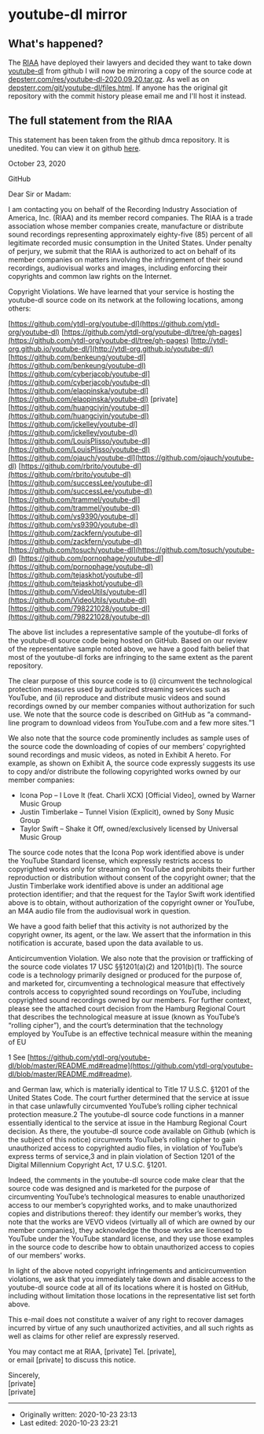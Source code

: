 # youtube-dl mirror

## What's happened?

The [RIAA](https://www.riaa.com/) have deployed their lawyers and decided they want to take down [youtube-dl](https://yt-dl.org/) from github I will now be mirroring a copy of the source code at [depsterr.com/res/youtube-dl-2020.09.20.tar.gz](/res/youtube-dl-2020.09.20.tar.gz). As well as on [depsterr.com/git/youtube-dl/files.html](/git/youtube-dl/files.html). If anyone has the original git repository with the commit history please email me and I'll host it instead.

## The full statement from the RIAA

This statement has been taken from the github dmca repository. It is unedited. You can view it on github [here](https://github.com/github/dmca/blob/master/2020/10/2020-10-23-RIAA.md).

October 23, 2020 

GitHub

Dear Sir or Madam:

I am contacting you on behalf of the Recording Industry Association of America, Inc. (RIAA) and
its member record companies. The RIAA is a trade association whose member companies
create, manufacture or distribute sound recordings representing approximately eighty-five (85)
percent of all legitimate recorded music consumption in the United States. Under penalty of
perjury, we submit that the RIAA is authorized to act on behalf of its member companies on
matters involving the infringement of their sound recordings, audiovisual works and images,
including enforcing their copyrights and common law rights on the Internet.

Copyright Violations. We have learned that your service is hosting the youtube-dl source code
on its network at the following locations, among others:

[https://github.com/ytdl-org/youtube-dl](https://github.com/ytdl-org/youtube-dl)
[https://github.com/ytdl-org/youtube-dl/tree/gh-pages](https://github.com/ytdl-org/youtube-dl/tree/gh-pages)
[http://ytdl-org.github.io/youtube-dl/](http://ytdl-org.github.io/youtube-dl/)
[https://github.com/benkeung/youtube-dl](https://github.com/benkeung/youtube-dl)
[https://github.com/cyberjacob/youtube-dl](https://github.com/cyberjacob/youtube-dl)
[https://github.com/elaopinska/youtube-dl](https://github.com/elaopinska/youtube-dl)
[private]    
[https://github.com/huangciyin/youtube-dl](https://github.com/huangciyin/youtube-dl)
[https://github.com/jckelley/youtube-dl](https://github.com/jckelley/youtube-dl)
[https://github.com/LouisPlisso/youtube-dl](https://github.com/LouisPlisso/youtube-dl)
[https://github.com/ojauch/youtube-dl](https://github.com/ojauch/youtube-dl)
[https://github.com/rbrito/youtube-dl](https://github.com/rbrito/youtube-dl)
[https://github.com/successLee/youtube-dl](https://github.com/successLee/youtube-dl)
[https://github.com/trammel/youtube-dl](https://github.com/trammel/youtube-dl)
[https://github.com/vs9390/youtube-dl](https://github.com/vs9390/youtube-dl)
[https://github.com/zackfern/youtube-dl](https://github.com/zackfern/youtube-dl)
[https://github.com/tosuch/youtube-dl](https://github.com/tosuch/youtube-dl)
[https://github.com/pornophage/youtube-dl](https://github.com/pornophage/youtube-dl)
[https://github.com/tejaskhot/youtube-dl](https://github.com/tejaskhot/youtube-dl)
[https://github.com/VideoUtils/youtube-dl](https://github.com/VideoUtils/youtube-dl)
[https://github.com/798221028/youtube-dl](https://github.com/798221028/youtube-dl)

The above list includes a representative sample of the youtube-dl forks of the youtube-dl
source code being hosted on GitHub. Based on our review of the representative sample noted
above, we have a good faith belief that most of the youtube-dl forks are infringing to the same
extent as the parent repository.

The clear purpose of this source code is to (i) circumvent the technological protection measures
used by authorized streaming services such as YouTube, and (ii) reproduce and distribute music
videos and sound recordings owned by our member companies without authorization for such
use. We note that the source code is described on GitHub as “a command-line program to
download videos from YouTube.com and a few more sites.”1

We also note that the source
code prominently includes as sample uses of the source code the downloading of copies of our
members’ copyrighted sound recordings and music videos, as noted in Exhibit A hereto. For
example, as shown on Exhibit A, the source code expressly suggests its use to copy and/or
distribute the following copyrighted works owned by our member companies:

* Icona Pop – I Love It (feat. Charli XCX) [Official Video], owned by Warner Music Group  
* Justin Timberlake – Tunnel Vision (Explicit), owned by Sony Music Group  
* Taylor Swift – Shake it Off, owned/exclusively licensed by Universal Music Group

The source code notes that the Icona Pop work identified above is under the YouTube Standard
license, which expressly restricts access to copyrighted works only for streaming on YouTube
and prohibits their further reproduction or distribution without consent of the copyright owner;
that the Justin Timberlake work identified above is under an additional age protection
identifier; and that the request for the Taylor Swift work identified above is to obtain, without
authorization of the copyright owner or YouTube, an M4A audio file from the audiovisual work
in question.

We have a good faith belief that this activity is not authorized by the copyright owner, its agent,
or the law. We assert that the information in this notification is accurate, based upon the data
available to us.

Anticircumvention Violation. We also note that the provision or trafficking of the source code
violates 17 USC §§1201(a)(2) and 1201(b)(1). The source code is a technology primarily
designed or produced for the purpose of, and marketed for, circumventing a technological
measure that effectively controls access to copyrighted sound recordings on YouTube, including
copyrighted sound recordings owned by our members. For further context, please see the
attached court decision from the Hamburg Regional Court that describes the technological
measure at issue (known as YouTube’s “rolling cipher”), and the court’s determination that the
technology employed by YouTube is an effective technical measure within the meaning of EU

1
See [https://github.com/ytdl-org/youtube-dl/blob/master/README.md#readme](https://github.com/ytdl-org/youtube-dl/blob/master/README.md#readme).

and German law, which is materially identical to Title 17 U.S.C. §1201 of the United States
Code. The court further determined that the service at issue in that case unlawfully
circumvented YouTube’s rolling cipher technical protection measure.2
The youtube-dl source code functions in a manner essentially identical to the service at issue in
the Hamburg Regional Court decision. As there, the youtube-dl source code available on
Github (which is the subject of this notice) circumvents YouTube’s rolling cipher to gain
unauthorized access to copyrighted audio files, in violation of YouTube’s express terms of
service,3 and in plain violation of Section 1201 of the Digital Millennium Copyright Act, 17 U.S.C.
§1201.

Indeed, the comments in the youtube-dl source code make clear that the source code was
designed and is marketed for the purpose of circumventing YouTube’s technological measures
to enable unauthorized access to our member’s copyrighted works, and to make unauthorized
copies and distributions thereof: they identify our member’s works, they note that the works
are VEVO videos (virtually all of which are owned by our member companies), they
acknowledge the those works are licensed to YouTube under the YouTube standard license, and
they use those examples in the source code to describe how to obtain unauthorized access to
copies of our members’ works.

In light of the above noted copyright infringements and anticircumvention violations, we ask
that you immediately take down and disable access to the youtube-dl source code at all of its
locations where it is hosted on GitHub, including without limitation those locations in the
representative list set forth above.

This e-mail does not constitute a waiver of any right to recover damages incurred by virtue of
any such unauthorized activities, and all such rights as well as claims for other relief are
expressly reserved.

You may contact me at RIAA, [private] Tel. [private],  
or email [private] to discuss this notice.

Sincerely,  
[private]  
[private]

- - -

* Originally written: 2020-10-23 23:13
* Last edited: 2020-10-23 23:21
